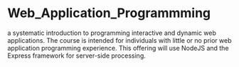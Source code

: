 # Web_Application_Programmming
a systematic introduction to programming interactive and dynamic web applications. The course is intended for individuals with little or no prior web application programming experience. This offering will use NodeJS and the Express framework for server-side processing.
